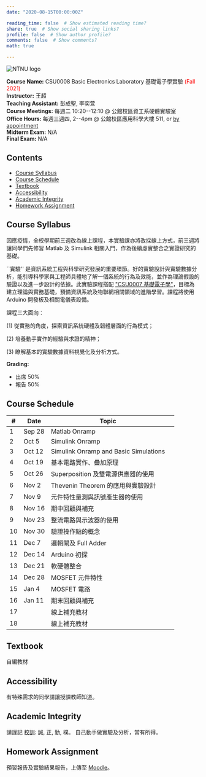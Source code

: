 ```yaml
---
date: "2020-08-15T00:00:00Z"

reading_time: false  # Show estimated reading time?
share: true  # Show social sharing links?
profile: false  # Show author profile?
comments: false  # Show comments?
math: true

---
```

![NTNU logo](../../img/ntnu_logo.png)

**Course Name:** CSU0008 Basic Electronics Laboratory 基礎電子學實驗 <span style="color:red">(Fall 2021)</span>  
**Instructor:** 王超  
**Teaching Assistant:** 彭成聖, 李奕萱  
**Course Meetings:** 每週二 10:20--12:10 @ 公館校區資工系硬體實驗室  
**Office Hours:** 每週三週四, 2--4pm @ 公館校區應用科學大樓 511, or [by appointment](mailto:cw@ntnu.edu.tw)  
**Midterm Exam:** N/A  
**Final Exam:** N/A


## Contents

* [Course Syllabus](#syllabus) <a name="syllabus"></a>
* [Course Schedule](#schedule)
* [Textbook](#resource)
* [Accessibility](#accessibility)
* [Academic Integrity](#accessibility)
* [Homework Assignment](#hw)

## Course Syllabus
因應疫情，全校學期前三週改為線上課程，本實驗課亦將改採線上方式，前三週將讓同學們先修習 Matlab 及 Simulink 相關入門，作為後續虛實整合之實證研究的基礎。

``實驗'' 是資訊系統工程與科學研究發展的重要環節。好的實驗設計與實驗數據分析，能引導科學家與工程師具體地了解一個系統的行為及效能，並作為理論假設的驗證以及進一步設計的依據。此實驗課程搭配 ["CSU0007 基礎電子學"](../csu0007)，目標為建立理論與實務基礎，預備資訊系統及物聯網相關領域的進階學習。課程將使用 Arduino 開發板及相關電儀表設備。

課程三大面向：

(1) 從實務的角度，探索資訊系統硬體及韌體層面的行為模式；

(2) 培養動手實作的經驗與求證的精神；

(3) 瞭解基本的實驗數據資料視覺化及分析方式。


**Grading:**  
* 出席 50%  
* 報告 50%<a name="schedule"></a>  

## Course Schedule

| \#  | Date | Topic |  |
| --- | ---  | --- | --- | 
| 1 | Sep 28   | Matlab Onramp |  |  |
| 2 | Oct 5   | Simulink Onramp |  |
| 3 | Oct 12   | Simulink Onramp and Basic Simulations |  |
| 4 | Oct 19   | 基本電路實作、疊加原理 |  |
| 5 | Oct 26   | Superposition 及雙電源供應器的使用 |  |
| 6 | Nov 2   | Thevenin Theorem 的應用與實驗設計 |  |
| 7 | Nov 9   | 元件特性量測與訊號產生器的使用 |  |
| 8 | Nov 16   | 期中回顧與補充 |  |
| 9 | Nov 23   | 整流電路與示波器的使用 |  |
| 10 | Nov 30   | 驗證操作點的概念 |  |
| 11 | Dec 7   | 邏輯閘及 Full Adder |  |
| 12 | Dec 14   | Arduino 初探 |  |
| 13 | Dec 21   | 軟硬體整合  |  |
| 14 | Dec 28   | MOSFET 元件特性 |  |
| 15 | Jan 4   | MOSFET 電路  |  |
| 16 | Jan 11   | 期末回顧與補充 |  |
| 17 |   | 線上補充教材 |  |
| 18 |   | 線上補充教材 |  |

## Textbook

自編教材


## Accessibility
<a name="integrity"></a>
有特殊需求的同學請讓授課教師知道。

## Academic Integrity
<a name="hw"></a>
請謹記 [校訓](http://archives.lib.ntnu.edu.tw/c2/c2_1.jsp): 誠, 正, 勤, 樸。 自己動手做實驗及分析，當有所得。

## Homework Assignment 
預習報告及實驗結果報告，上傳至 [Moodle](https://moodle.ntnu.edu.tw/)。

